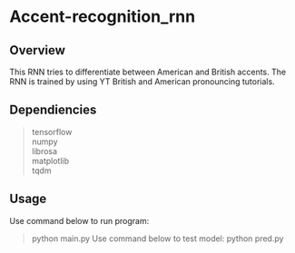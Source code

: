 Accent-recognition_rnn
===================

## Overview
This RNN tries to differentiate between American and British accents. The RNN is trained by using YT British and American pronouncing tutorials.

## Dependiencies
> tensorflow <br>
> numpy <br>
> librosa <br>
> matplotlib <br>
> tqdm <br>

## Usage
Use command below to run program: 
> python main.py
Use command below to test model: 
> python pred.py 
